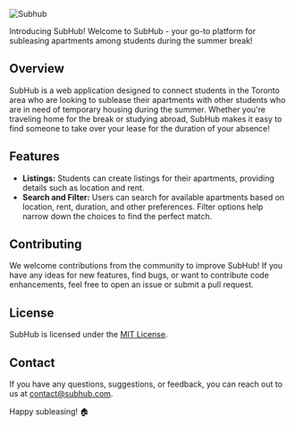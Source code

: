 ![Subhub](https://github.com/markestiller/SubHub/assets/127448729/4167deb5-ffdb-4f85-99b4-3423ab47d743)

Introducing SubHub!
Welcome to SubHub - your go-to platform for subleasing apartments among students during the summer break!

## Overview
SubHub is a web application designed to connect students in the Toronto area who are looking to sublease their apartments with other students who are in need of temporary housing during the summer. Whether you're traveling home for the break or studying abroad, SubHub makes it easy to find someone to take over your lease for the duration of your absence!

## Features

- **Listings:** Students can create listings for their apartments, providing details such as location and rent.
- **Search and Filter:** Users can search for available apartments based on location, rent, duration, and other preferences. Filter options help narrow down the choices to find the perfect match.

## Contributing

We welcome contributions from the community to improve SubHub! If you have any ideas for new features, find bugs, or want to contribute code enhancements, feel free to open an issue or submit a pull request.

## License

SubHub is licensed under the [MIT License](LICENSE).

## Contact

If you have any questions, suggestions, or feedback, you can reach out to us at [contact@subhub.com](mailto:contact@subhub.com).

Happy subleasing! 🏠
